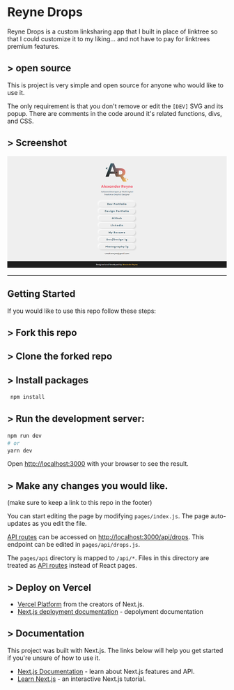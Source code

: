 # Reyne Drops

Reyne Drops is a custom linksharing app that I built in place of linktree so that I could customize it to my liking... and not have to pay for linktrees premium features.

## > open source

This is project is very simple and open source for anyone who would like to use it.

The only requirement is that you don't remove or edit the `[DEV]` SVG and its popup. There are comments in the code around it's related functions, divs, and CSS.

## > Screenshot

![ReyneDrops](https://raw.githubusercontent.com/Alex-Reyne/reyne-drops/main/public/reyne-drops-social-image.png)

---

## Getting Started

If you would like to use this repo follow these steps:

## > Fork this repo

## > Clone the forked repo

## > Install packages

```bash
 npm install
```

## > Run the development server:

```bash
npm run dev
# or
yarn dev
```

Open [http://localhost:3000](http://localhost:3000) with your browser to see the result.

## > Make any changes you would like.

(make sure to keep a link to this repo in the footer)

You can start editing the page by modifying `pages/index.js`. The page auto-updates as you edit the file.

[API routes](https://nextjs.org/docs/api-routes/introduction) can be accessed on [http://localhost:3000/api/drops](http://localhost:3000/api/drops). This endpoint can be edited in `pages/api/drops.js`.

The `pages/api` directory is mapped to `/api/*`. Files in this directory are treated as [API routes](https://nextjs.org/docs/api-routes/introduction) instead of React pages.

## > Deploy on Vercel

- [Vercel Platform](https://vercel.com/new?utm_medium=default-template&filter=next.js&utm_source=create-next-app&utm_campaign=create-next-app-readme) from the creators of Next.js.
- [Next.js deployment documentation](https://nextjs.org/docs/deployment) - depolyment documentation

## > Documentation

This project was built with Next.js. The links below will help you get started if you're unsure of how to use it.

- [Next.js Documentation](https://nextjs.org/docs) - learn about Next.js features and API.
- [Learn Next.js](https://nextjs.org/learn) - an interactive Next.js tutorial.
